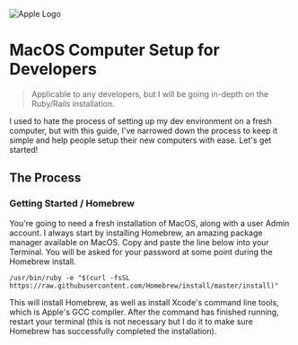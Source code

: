 ![Apple Logo](https://cdn3.iconfinder.com/data/icons/picons-social/57/56-apple-256.png)

# MacOS Computer Setup for Developers
> Applicable to any developers, but I will be going in-depth on the Ruby/Rails installation.

I used to hate the process of setting up my dev environment on a fresh computer, but with this guide, I've narrowed down the process to keep it simple and help people setup their new computers with ease. Let's get started!

## The Process

### Getting Started / Homebrew

You're going to need a fresh installation of MacOS, along with a user Admin account. I always start by installing Homebrew, an amazing package manager available on MacOS. Copy and paste the line below into your Terminal. You will be asked for your password at some point during the Homebrew install.
```shell
/usr/bin/ruby -e "$(curl -fsSL https://raw.githubusercontent.com/Homebrew/install/master/install)"
```
This will install Homebrew, as well as install Xcode's command line tools, which is Apple's GCC compiler. After the command has finished running, restart your terminal (this is not necessary but I do it to make sure Homebrew has successfully completed the installation).
